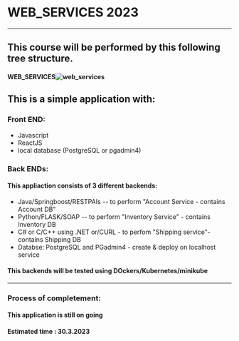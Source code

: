 # WEB_SERVICES 2023
-------------------------------------------------------------------------------------------
## This course will be performed by this following tree structure.
#### WEB_SERVICES![web_services](https://user-images.githubusercontent.com/49017322/219868644-663c26f4-31bb-4977-8a77-65e5901e4a80.png)


## This is a simple application with:
### Front END:
* Javascript
* ReactJS
* local database (PostgreSQL or pgadmin4)

### Back ENDs:
#### This appliaction consists of 3 different backends:
* Java/Springboost/RESTPAIs -- to perform "Account Service - contains Account DB"
* Python/FLASK/SOAP -- to perform "Inventory Service" - contains Inventory DB
* C# or C/C++ using .NET or/CURL - to perfom "Shipping service"-contains Shipping DB
* Databse: PostgreSQL and PGadmin4 - create & deploy on localhost service

#### This backends will be tested using DOckers/Kubernetes/minikube


--------
### Process of completement:
#### This application is still on going 
#### Estimated time : 30.3.2023
